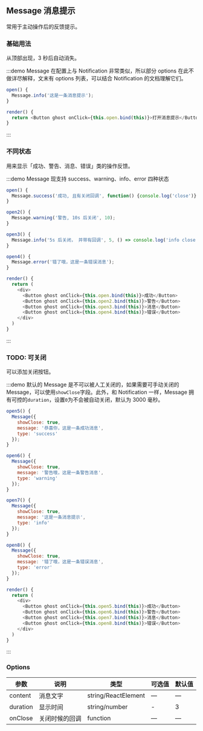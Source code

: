 ## Message 消息提示

常用于主动操作后的反馈提示。

### 基础用法

从顶部出现，3 秒后自动消失。

:::demo Message 在配置上与 Notification 非常类似，所以部分 options 在此不做详尽解释，文末有 options 列表，可以结合 Notification 的文档理解它们。

```js
open() {
  Message.info('这是一条消息提示');
}

render() {
  return <Button ghost onClick={this.open.bind(this)}>打开消息提示</Button>
}
```

:::

### 不同状态

用来显示「成功、警告、消息、错误」类的操作反馈。

:::demo Message 现支持 success、warning、info、error 四种状态

```js
open() {
  Message.success('成功, 且有关闭回调', function() {console.log('close')} );
}

open2() {
  Message.warning('警告, 10s 后关闭', 10);
}

open3() {
  Message.info('5s 后关闭， 并带有回调', 5, () => console.log('info close'));
}

open4() {
  Message.error('错了哦，这是一条错误消息');
}

render() {
  return (
    <div>
      <Button ghost onClick={this.open.bind(this)}>成功</Button>
      <Button ghost onClick={this.open2.bind(this)}>警告</Button>
      <Button ghost onClick={this.open3.bind(this)}>消息</Button>
      <Button ghost onClick={this.open4.bind(this)}>错误</Button>
    </div>
  )
}
```

:::

### TODO: 可关闭

可以添加关闭按钮。

:::demo 默认的 Message 是不可以被人工关闭的，如果需要可手动关闭的 Message，可以使用`showClose`字段。此外，和 Notification 一样，Message 拥有可控的`duration`，设置`0`为不会被自动关闭，默认为 3000 毫秒。

```js
open5() {
  Message({
    showClose: true,
    message: '恭喜你，这是一条成功消息',
    type: 'success'
  });
}

open6() {
  Message({
    showClose: true,
    message: '警告哦，这是一条警告消息',
    type: 'warning'
  });
}

open7() {
  Message({
    showClose: true,
    message: '这是一条消息提示',
    type: 'info'
  });
}

open8() {
  Message({
    showClose: true,
    message: '错了哦，这是一条错误消息',
    type: 'error'
  });
}

render() {
  return (
    <div>
      <Button ghost onClick={this.open5.bind(this)}>成功</Button>
      <Button ghost onClick={this.open6.bind(this)}>警告</Button>
      <Button ghost onClick={this.open7.bind(this)}>消息</Button>
      <Button ghost onClick={this.open8.bind(this)}>错误</Button>
    </div>
  )
}
```

:::

### Options

| 参数     | 说明           | 类型                | 可选值 | 默认值 |
| -------- | -------------- | ------------------- | ------ | ------ |
| content  | 消息文字       | string/ReactElement | —      | —      |
| duration | 显示时间       | string/number       | -      | 3      |
| onClose  | 关闭时候的回调 | function            | —      | —      |
